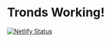 # Tronds Working!

[![Netlify Status](https://api.netlify.com/api/v1/badges/a34056ab-745b-4c26-9f03-48d40eb308f2/deploy-status)](https://app.netlify.com/sites/trondsworking-blog-gatsby/deploys)